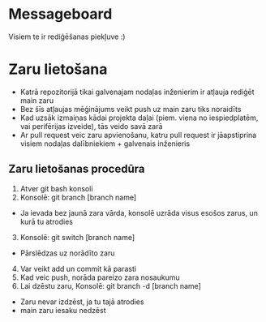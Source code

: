 # Messageboard
Visiem te ir rediģēšanas piekļuve :)


# Zaru lietošana
- Katrā repozitorijā tikai galvenajam nodaļas inženierim ir atļauja rediģēt main zaru
- Bez šīs atļaujas mēģinājums veikt push uz main zaru tiks noraidīts
- Kad uzsāk izmaiņas kādai projekta daļai (piem. viena no iespiedplatēm, vai perifērijas izveide), tās veido savā zarā
- Ar pull request veic zaru apvienošanu, katru pull request ir jāapstiprina visiem nodaļas dalībniekiem + galvenais inženieris

## Zaru lietošanas procedūra
1. Atver git bash konsoli
2. Konsolē: git branch [branch name]
- Ja ievada bez jaunā zara vārda, konsolē uzrāda visus esošos zarus, un kurā tu atrodies
3. Konsolē: git switch [branch name]
- Pārslēdzas uz norādīto zaru
4. Var veikt add un commit kā parasti
5. Kad veic push, norāda pareizo zara nosaukumu
6. Lai dzēstu zaru, Konsolē: git branch -d [branch name]
- Zaru nevar izdzēst, ja tu tajā atrodies
- main zaru iesaku nedzēst

